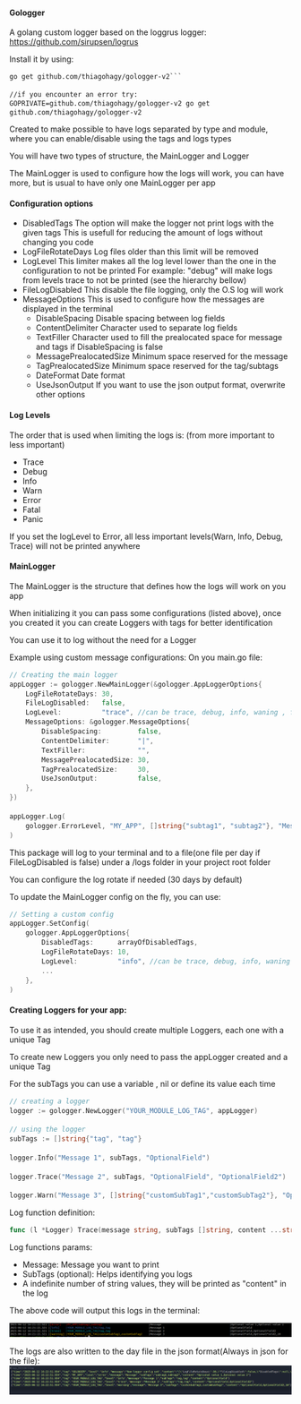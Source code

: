 
#### Gologger

A golang custom logger based on the loggrus logger:
https://github.com/sirupsen/logrus

Install it by using:

```
go get github.com/thiagohagy/gologger-v2```
 
//if you encounter an error try:
GOPRIVATE=github.com/thiagohagy/gologger-v2 go get github.com/thiagohagy/gologger-v2
```
Created to make possible to have logs separated by type and module, where you can enable/disable using the tags and logs types

You will have two types of structure, the MainLogger and Logger

The MainLogger is used to configure how the logs will work, you can have more, but is usual to have only one MainLogger per app

#### Configuration options #### 
- DisabledTags
    The option will make the logger not print logs with the given tags
    This is usefull for reducing the amount of logs without changing you code
- LogFileRotateDays
    Log files older than this limit will be removed
- LogLevel
    This limiter makes all the log level lower than the one in the configuration to not be printed
    For example:
    "debug" will make logs from levels trace to not be printed (see the hierarchy bellow)
- FileLogDisabled 
    This disable the file logging, only the O.S log will work
- MessageOptions
    This is used to configure how the messages are displayed in the terminal 
    - DisableSpacing
        Disable spacing between log fields
    - ContentDelimiter
        Character used to separate log fields
    - TextFiller
        Character used to fill the prealocated space for message and tags if DisableSpacing is false 
    - MessagePrealocatedSize
        Minimum space reserved for the message
    - TagPrealocatedSize
        Minimum space reserved for the tag/subtags
    - DateFormat
        Date format
    - UseJsonOutput
        If you want to use the json output format, overwrite other options

#### Log Levels ####

The order that is used when limiting the logs is: (from more important to less important)
- Trace
- Debug
- Info
- Warn
- Error
- Fatal
- Panic

If you set the logLevel to Error, all less important levels(Warn, Info, Debug, Trace) will not be printed anywhere

#### MainLogger ####

The MainLogger is the structure that defines how the logs will work on you app

When initializing it you can pass some configurations (listed above), once you created it you can create Loggers with tags for better identification

You can use it to log without the need for a Logger

Example using custom message configurations:
On you main.go file:
~~~ go
// Creating the main logger
appLogger := gologger.NewMainLogger(&gologger.AppLoggerOptions{
    LogFileRotateDays: 30,
    FileLogDisabled:   false,
    LogLevel:          "trace", //can be trace, debug, info, waning , fatal, panic
    MessageOptions: &gologger.MessageOptions{
        DisableSpacing:         false,
        ContentDelimiter:       "|",
        TextFiller:             "",
        MessagePrealocatedSize: 30,
        TagPrealocatedSize:     30,
        UseJsonOutput:          false,
    },
})

appLogger.Log(
    gologger.ErrorLevel, "MY_APP", []string{"subtag1", "subtag2"}, "Message", "Optional value 1", "Optional value 2",
)
~~~

This package will log to your terminal and to a file(one file per day if FileLogDisabled is false) under a /logs folder in your project root folder

You can configure the log rotate if needed (30 days by default)

To update the MainLogger config on the fly, you can use:
~~~go
// Setting a custom config
appLogger.SetConfig(
    gologger.AppLoggerOptions{
        DisabledTags:      arrayOfDisabledTags,
        LogFileRotateDays: 10,
        LogLevel:          "info", //can be trace, debug, info, waning , fatal, panic
        ...
    },
)
~~~

#### Creating Loggers for your app:
To use it as intended, you should create multiple Loggers, each one with a unique Tag

To create new Loggers you only need to pass the appLogger created and a unique Tag

For the subTags you can use a variable , nil or define its value each time

~~~go
// creating a logger
logger := gologger.NewLogger("YOUR_MODULE_LOG_TAG", appLogger)

// using the logger
subTags := []string{"tag", "tag"}

logger.Info("Message 1", subTags, "OptionalField")

logger.Trace("Message 2", subTags, "OptionalField", "OptionalField2")

logger.Warn("Message 3", []string{"customSubTag1","customSubTag2"}, "OptionalField", "OptionalField2", "10")

~~~


Log function definition:
~~~go
func (l *Logger) Trace(message string, subTags []string, content ...string) {...}
~~~

Log functions params:
- Message: Message you want to print
- SubTags (optional): Helps identifying you logs
- A indefinite number of string values, they will be printed as "content" in the log 

The above code will output this logs in the terminal:

![alt text](image.png)

The logs are also written to the day file in the json format(Always in json for the file):
![alt text](image-1.png)